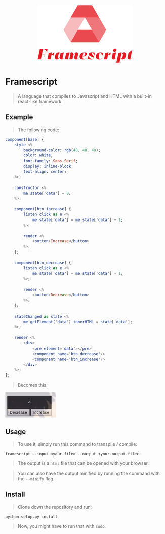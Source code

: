 <div style='width: 100%; text-align: center;' align='center'><img src='framescript.png'/></div>

# Framescript
> A language that compiles to Javascript and HTML with a built-in react-like framework.

## Example
> The following code:
```elm
component[base] {
    style <%
        background-color: rgb(48, 48, 48);
        color: white;
        font-family: Sans-Serif;
        display: inline-block;
        text-align: center;
    %>;

    constructor <%
        me.state['data'] = 0;
    %>;

    component[btn_increase] {
        listen click as e <%
            me.state['data'] = me.state['data'] + 1;
        %>;

        render <%
            <button>Increase</button>
        %>;
    };

    component[btn_decrease] {
        listen click as e <%
            me.state['data'] = me.state['data'] - 1;
        %>;

        render <%
            <button>Decrease</button>
        %>;
    };

    stateChanged as state <%
        me.getElement('data').innerHTML = state['data'];    
    %>;

    render <%
        <div>
            <pre element='data'></pre>
            <component name='btn_decrease'/>
            <component name='btn_increase'/>
        </div>
    %>;
};
```
> Becomes this:
<img src='gif.gif'/>

## Usage
> To use it, simply run this command to transpile / compile:

    framescript --input <your-file> --output <your-output-file>

> The output is a `html` file that can be opened with your browser.

> You can also have the output minified by running
> the command with the `--minify` flag.

## Install
> Clone down the repository and run:

    python setup.py install

> Now, you might have to run that with `sudo`.
